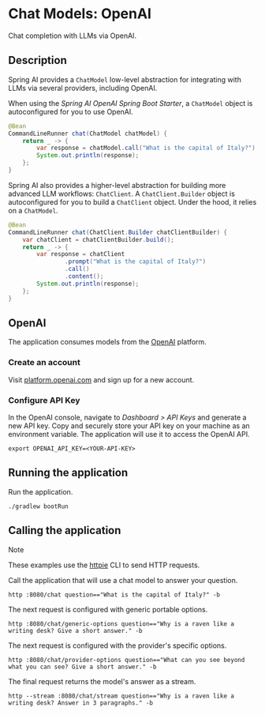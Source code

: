 # Chat Models: OpenAI

Chat completion with LLMs via OpenAI.

## Description

Spring AI provides a `ChatModel` low-level abstraction for integrating with LLMs via several providers, including OpenAI.

When using the _Spring AI OpenAI Spring Boot Starter_, a `ChatModel` object is autoconfigured for you to use OpenAI.

```java
@Bean
CommandLineRunner chat(ChatModel chatModel) {
    return _ -> {
        var response = chatModel.call("What is the capital of Italy?");
        System.out.println(response);
    };
}
```

Spring AI also provides a higher-level abstraction for building more advanced LLM workflows: `ChatClient`.
A `ChatClient.Builder` object is autoconfigured for you to build a `ChatClient` object. Under the hood, it relies on a `ChatModel`.

```java
@Bean
CommandLineRunner chat(ChatClient.Builder chatClientBuilder) {
    var chatClient = chatClientBuilder.build();
    return _ -> {
        var response = chatClient
                .prompt("What is the capital of Italy?")
                .call()
                .content();
        System.out.println(response);
    };
}
```

## OpenAI

The application consumes models from the [OpenAI](https://openai.com) platform.

### Create an account

Visit [platform.openai.com](https://platform.openai.com) and sign up for a new account.

### Configure API Key

In the OpenAI console, navigate to _Dashboard > API Keys_ and generate a new API key.
Copy and securely store your API key on your machine as an environment variable.
The application will use it to access the OpenAI API.

```shell
export OPENAI_API_KEY=<YOUR-API-KEY>
```

## Running the application

Run the application.

```shell
./gradlew bootRun
```

## Calling the application

> [!NOTE]
> These examples use the [httpie](https://httpie.io) CLI to send HTTP requests.

Call the application that will use a chat model to answer your question.

```shell
http :8080/chat question=="What is the capital of Italy?" -b
```

The next request is configured with generic portable options.

```shell
http :8080/chat/generic-options question=="Why is a raven like a writing desk? Give a short answer." -b
```

The next request is configured with the provider's specific options.

```shell
http :8080/chat/provider-options question=="What can you see beyond what you can see? Give a short answer." -b
```

The final request returns the model's answer as a stream.

```shell
http --stream :8080/chat/stream question=="Why is a raven like a writing desk? Answer in 3 paragraphs." -b
```
